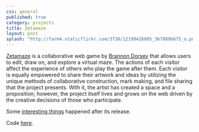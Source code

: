 ```yaml
---
css: general
published: true
category: projects
title: Zetamaze
layout: post
splash: "http://farm4.staticflickr.com/3738/12199426805_367889b675_o.png"
---
```


[Zetamaze](http://zetamaze.com) is a collaborative web game by [Brannon Dorsey](http://brannondorsey.com) that allows users to edit, draw on, and explore a virtual maze. The actions of each visitor affect the experience of others who play the game after them. Each visitor is equally empowered to share their artwork and ideas by utilizing the unique methods of collaborative construction, mark making, and file sharing that the project presents. With it, the artist has created a space and a proposition; however, the project itself lives and grows on the web driven by the creative decisions of those who participate.

Some [interesting things](http://thecreatorsproject.vice.com/blog/crowdsourced-digital-gallery-accidentally-amasses-treasure-trove-of-shrek-fan-art) happened after its release.

Code [here](http://github.com/brannondorsey/zetamaze).